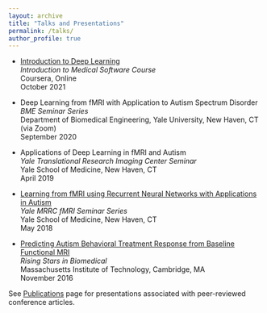 ```yaml
---
layout: archive
title: "Talks and Presentations"
permalink: /talks/
author_profile: true
---
```


- [Introduction to Deep Learning](https://www.coursera.org/learn/introduction-to-medical-software)  
*Introduction to Medical Software Course*  
Coursera, Online  
October 2021

- Deep Learning from fMRI with Application to Autism Spectrum Disorder  
*BME Seminar Series*  
Department of Biomedical Engineering, Yale University, New Haven, CT (via Zoom)  
September 2020

- Applications of Deep Learning in fMRI and Autism  
*Yale Translational Research Imaging Center Seminar*  
Yale School of Medicine, New Haven, CT  
April 2019

- [Learning from fMRI using Recurrent Neural Networks with Applications in Autism](/files/dvornek_fmri_seminar_2018.pdf)  
*Yale MRRC fMRI Seminar Series*  
Yale School of Medicine, New Haven, CT  
May 2018

- [Predicting Autism Behavioral Treatment Response from Baseline Functional MRI](/files/rising_stars_talk.pdf)  
*Rising Stars in Biomedical*  
Massachusetts Institute of Technology, Cambridge, MA  
November 2016

See [Publications](https://hellonicha.github.io/publications) page for presentations associated with peer-reviewed conference articles.

<!--

{% if site.talkmap_link == true %}

<p style="text-decoration:underline;"><a href="/talkmap.html">See a map of all the places I've given a talk!</a></p>

{% endif %}

{% for post in site.talks reversed %}
  {% include archive-single-talk.html %}
{% endfor %}

-->
